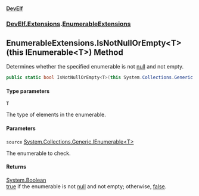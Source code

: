 #### [DevElf](README.md 'README')
### [DevElf\.Extensions](DevElf.Extensions.md 'DevElf\.Extensions').[EnumerableExtensions](EnumerableExtensions.md 'DevElf\.Extensions\.EnumerableExtensions')

## EnumerableExtensions\.IsNotNullOrEmpty\<T\>\(this IEnumerable\<T\>\) Method

Determines whether the specified enumerable is not [null](https://docs.microsoft.com/en-us/dotnet/csharp/language-reference/keywords/null 'https://docs\.microsoft\.com/en\-us/dotnet/csharp/language\-reference/keywords/null') 
and not empty\.

```csharp
public static bool IsNotNullOrEmpty<T>(this System.Collections.Generic.IEnumerable<T>? source);
```
#### Type parameters

<a name='DevElf.Extensions.EnumerableExtensions.IsNotNullOrEmpty_T_(thisSystem.Collections.Generic.IEnumerable_T_).T'></a>

`T`

The type of elements in the enumerable\.
#### Parameters

<a name='DevElf.Extensions.EnumerableExtensions.IsNotNullOrEmpty_T_(thisSystem.Collections.Generic.IEnumerable_T_).source'></a>

`source` [System\.Collections\.Generic\.IEnumerable&lt;](https://learn.microsoft.com/en-us/dotnet/api/system.collections.generic.ienumerable-1 'System\.Collections\.Generic\.IEnumerable\`1')[T](EnumerableExtensions.IsNotNullOrEmpty.IC9LTCW13TGHLKM4O0YNM0V96.md#DevElf.Extensions.EnumerableExtensions.IsNotNullOrEmpty_T_(thisSystem.Collections.Generic.IEnumerable_T_).T 'DevElf\.Extensions\.EnumerableExtensions\.IsNotNullOrEmpty\<T\>\(this System\.Collections\.Generic\.IEnumerable\<T\>\)\.T')[&gt;](https://learn.microsoft.com/en-us/dotnet/api/system.collections.generic.ienumerable-1 'System\.Collections\.Generic\.IEnumerable\`1')

The enumerable to check\.

#### Returns
[System\.Boolean](https://learn.microsoft.com/en-us/dotnet/api/system.boolean 'System\.Boolean')  
[true](https://docs.microsoft.com/en-us/dotnet/csharp/language-reference/builtin-types/bool 'https://docs\.microsoft\.com/en\-us/dotnet/csharp/language\-reference/builtin\-types/bool') if the enumerable is not [null](https://docs.microsoft.com/en-us/dotnet/csharp/language-reference/keywords/null 'https://docs\.microsoft\.com/en\-us/dotnet/csharp/language\-reference/keywords/null') 
            and not empty; otherwise, [false](https://docs.microsoft.com/en-us/dotnet/csharp/language-reference/builtin-types/bool 'https://docs\.microsoft\.com/en\-us/dotnet/csharp/language\-reference/builtin\-types/bool')\.